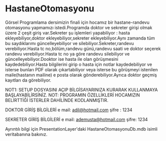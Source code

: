 # HastaneOtomasyonu
Görsel Programlama dersimizin finali için hocamız bir hastane-randevu otomasyonu yapmamızı istedi.Programda doktor ve sekreter girişi olmak üzere 2 çeşit giriş var.Sekreter şu işlemleri yapabiliyor : hasta ekleyebiliyor,doktor ekleyebiliyor,sekreter ekleyebiliyor.Aynı zamanda tüm bu saydıklarımı güncelleyebiliyor ve silebiliyor.Sekreter,randevu verebiliyor.Hasta tc no,bölüm,randevu günü,randevu saati ve doktor seçerek randevu verebiliyor.Hasta tc no ya göre randevu silebiliyor ve güncelleyebiliyor.Dooktor ise hasta ile olan görüşmesini kaydedebiliyor.Hasta bilgilerini girip o hasta için notlar kaydedebiliyor ve isterse bunları PDF olarak çıkartabiliyor veya isterse bu görüşmeyi istenilen maile(hastanın mailine) e posta olarak gönderebiliyor.Ayrıca doktor geçmiş kayıtları da görebiliyor.

NOT1: SETUP DOSYASINI AÇIP BİLGİSAYARINIZA KURARAK KULLANMAYA BAŞLAYABİLİRSİNİZ.
NOT: PROGRAMIN ÖZELLİKLERİ HOCAMIZIN BELİRTTİĞİ İSTERLER DAHİLİNDE KODLANMIŞTIR.

DOKTOR GİRİŞ BİLGİLERİ
e mail: adil@hotmail.com
şifre : 1234

SEKRETER GİRİŞ BİLGİLERİ
e mail: ademusta@hotmail.com
şifre: 1234

Ayrıntılı bilgi için PresentationLayer'daki HastaneOtomasyonuDb.mdb isimli veritabanına bakınız.
